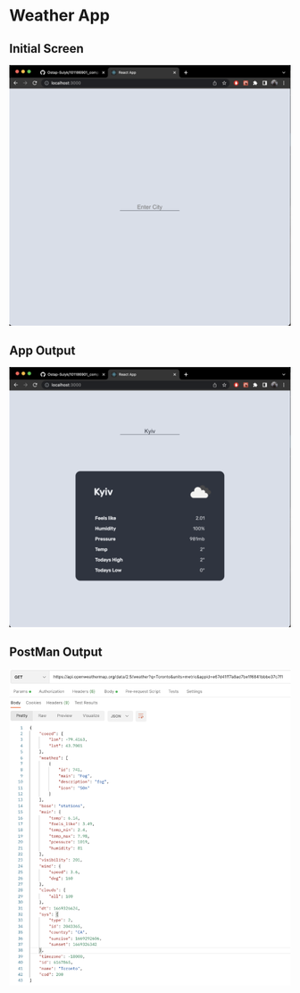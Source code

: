 # Weather App

## Initial Screen

<img src="https://github.com/ostap-sulyk/101186901_comp3123_labtest2/blob/main/screenshots/initial_screen.png?raw=true" >

## App Output

<img src="https://github.com/ostap-sulyk/101186901_comp3123_labtest2/blob/main/screenshots/app_output.png?raw=true" >

## PostMan Output

<img src= "https://github.com/ostap-sulyk/101186901_comp3123_labtest2/blob/main/screenshots/postman_output.png?raw=true" >
